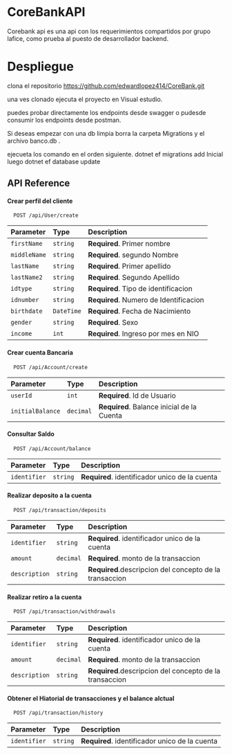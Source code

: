 
# CoreBankAPI

Corebank api es una api con los requerimientos compartidos por grupo lafice, como prueba al puesto de desarrollador backend.

# Despliegue
clona el repositorio https://github.com/edwardlopez414/CoreBank.git

una ves clonado ejecuta el proyecto en Visual estudio.

puedes probar directamente los endpoints desde swagger o pudesde consumir los endpoints desde postman.

Si deseas empezar con una db limpia borra la carpeta Migrations y el archivo banco.db .

ejecueta los comando en el orden siguiente.
 dotnet ef migrations add Inicial  luego 
 dotnet ef database update

## API Reference

#### Crear perfil del cliente
```http
  POST /api/User/create
```

| Parameter | Type     | Description                |
| :-------- | :------- | :------------------------- |
| `firstName` | `string` | **Required**. Primer nombre |
| `middleName` | `string` | **Required**. segundo Nombre|
| `lastName` | `string` | **Required**. Primer apellido|
| `lastName2` | `string` | **Required**. Segundo Apellido|
| `idtype` | `string` | **Required**. Tipo de identificacion|
| `idnumber` | `string` | **Required**. Numero de Identificacion|
| `birthdate` | `DateTime` | **Required**. Fecha de Nacimiento|
| `gender` | `string` | **Required**. Sexo|
| `income` | `int` | **Required**. Ingreso por mes en NIO |

#### Crear cuenta Bancaria

```http
  POST /api/Account/create
```

| Parameter | Type     | Description                       |
| :-------- | :------- | :-------------------------------- |
| `userId`      | `int` | **Required**. Id de Usuario|
| `initialBalance`      | `decimal` | **Required**. Balance inicial de la Cuenta|


#### Consultar Saldo

```http
  POST /api/Account/balance
```

| Parameter | Type     | Description                       |
| :-------- | :------- | :-------------------------------- |
| `identifier`      | `string` | **Required**. identificador unico de la cuenta|

#### Realizar deposito a la cuenta

```http
  POST /api/transaction/deposits
```

| Parameter | Type     | Description                       |
| :-------- | :------- | :-------------------------------- |
| `identifier` | `string` | **Required**. identificador unico de la cuenta|
| `amount`     | `decimal` | **Required**. monto de la transaccion|
| `description`| `string` | **Required**.descripcion del concepto de la transaccion|

#### Realizar retiro a la cuenta

```http
  POST /api/transaction/withdrawals
```

| Parameter | Type     | Description                       |
| :-------- | :------- | :-------------------------------- |
| `identifier` | `string` | **Required**. identificador unico de la cuenta|
| `amount`     | `decimal` | **Required**. monto de la transaccion|
| `description`| `string` | **Required**.descripcion del concepto de la transaccion|

#### Obtener el Hiatorial de transacciones y el balance alctual
```http
  POST /api/transaction/history
```

| Parameter | Type     | Description                       |
| :-------- | :------- | :-------------------------------- |
| `identifier` | `string` | **Required**. identificador unico de la cuenta|

